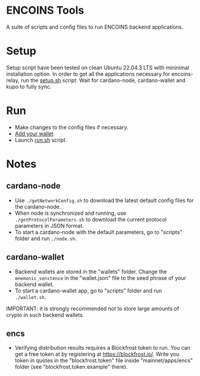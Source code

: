 # ENCOINS Tools
A suite of scripts and config files to run ENCOINS backend applications.

# Setup
Setup script have been tested on clean Ubuntu 22.04.3 LTS with mininimal installation option. 
In order to get all the applications necessary for encoins-relay, run the [setup.sh](https://github.com/encryptedcoins/encoins-tools/blob/main/setup.sh) script. Wait for cardano-node, cardano-wallet and kupo to fully sync.

# Run
* Make changes to the config files if necessary.
* [Add your wallet](https://github.com/encryptedcoins/encoins-tools#cardano-wallet)
* Launch [run.sh](https://github.com/encryptedcoins/encoins-tools/blob/main/run.sh) script.

# Notes

## cardano-node

* Use `./getNetworkConfig.sh` to download the latest default config files for the cardano-node.
* When node is synchronized and running, use `./getProtocolParameters.sh` to download the current protocol parameters in JSON format.
* To start a cardano-node with the default parameters, go to "scripts" folder and run `./node.sh`.

## cardano-wallet

* Backend wallets are stored in the "wallets" folder. Change the `mnemonic_senstence` in the "wallet.json" file to the seed phrase of your backend wallet.
* To start a cardano-wallet app, go to "scripts" folder and run `./wallet.sh`.

IMPORTANT: it is strongly recommended not to store large amounts of crypto in such backend wallets.

## encs

* Verifying distribution results requires a Blockfrost token to run. You can get a free token at by registering at https://blockfrost.io/. Write you token in quotes in the "blockfrost.token" file inside "mainnet/apps/encs" folder (see "blockfrost.token.example" there).
